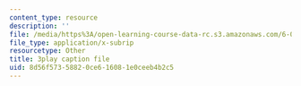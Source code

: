 ```yaml
---
content_type: resource
description: ''
file: /media/https%3A/open-learning-course-data-rc.s3.amazonaws.com/6-004-computation-structures-spring-2017/8d56f57358820ce616081e0ceeb4b2c5_H0xGKKpKaRE.srt
file_type: application/x-subrip
resourcetype: Other
title: 3play caption file
uid: 8d56f573-5882-0ce6-1608-1e0ceeb4b2c5
---
```


